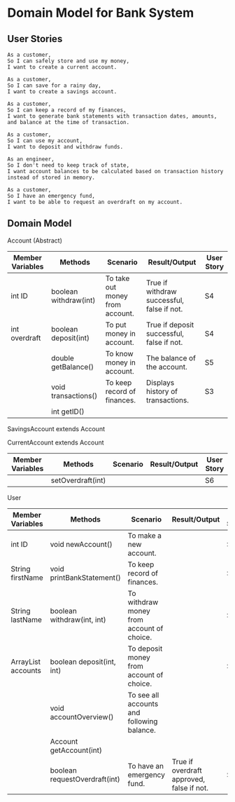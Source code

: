 # Domain Model for Bank System

## User Stories

```
As a customer,
So I can safely store and use my money,
I want to create a current account.

As a customer,
So I can save for a rainy day,
I want to create a savings account.

As a customer,
So I can keep a record of my finances,
I want to generate bank statements with transaction dates, amounts, and balance at the time of transaction.

As a customer,
So I can use my account,
I want to deposit and withdraw funds.

As an engineer,
So I don't need to keep track of state,
I want account balances to be calculated based on transaction history instead of stored in memory.

As a customer,
So I have an emergency fund,
I want to be able to request an overdraft on my account.
```

## Domain Model

Account (Abstract)

| Member Variables | Methods               | Scenario                        | Result/Output                              | User Story |
|------------------|-----------------------|---------------------------------|--------------------------------------------|------------|
| int ID           | boolean withdraw(int) | To take out money from account. | True if withdraw successful, false if not. | S4         |
| int overdraft    | boolean deposit(int)  | To put money in account.        | True if deposit successful, false if not.  | S4         |
|                  | double getBalance()   | To know money in account.       | The balance of the account.                | S5         |
|                  | void transactions()   | To keep record of finances.     | Displays history of transactions.          | S3         |
|                  | int getID()           |                                 |                                            |            |

SavingsAccount extends Account


CurrentAccount extends Account

| Member Variables | Methods           | Scenario | Result/Output | User Story |
|------------------|-------------------|----------|---------------|------------|
|                  | setOverdraft(int) |          |               | S6         |

User 

| Member Variables            | Methods                       | Scenario                                   | Result/Output                             | User Stories |
|-----------------------------|-------------------------------|--------------------------------------------|-------------------------------------------|--------------|
| int ID                      | void newAccount()             | To make a new account.                     |                                           | S1, S2       |
| String firstName            | void printBankStatement()     | To keep record of finances.                |                                           | S3           |
| String lastName             | boolean withdraw(int, int)    | To withdraw money from account of choice.  |                                           | S4           |
| ArrayList<Account> accounts | boolean deposit(int, int)     | To deposit money from account of choice.   |                                           | S4           |
|                             | void accountOverview()        | To see all accounts and following balance. |                                           |              |
|                             | Account getAccount(int)       |                                            |                                           |              |
|                             | boolean requestOverdraft(int) | To have an emergency fund.                 | True if overdraft approved, false if not. | S6           |
